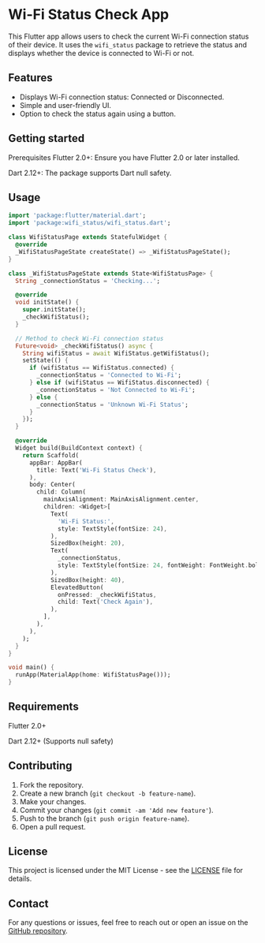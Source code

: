 # Wi-Fi Status Check App

This Flutter app allows users to check the current Wi-Fi connection status of their device. It uses the `wifi_status` package to retrieve the status and displays whether the device is connected to Wi-Fi or not.

## Features
- Displays Wi-Fi connection status: Connected or Disconnected.
- Simple and user-friendly UI.
- Option to check the status again using a button.

## Getting started

Prerequisites
Flutter 2.0+: Ensure you have Flutter 2.0 or later installed.

Dart 2.12+: The package supports Dart null safety.

## Usage


```dart
import 'package:flutter/material.dart';
import 'package:wifi_status/wifi_status.dart';

class WifiStatusPage extends StatefulWidget {
  @override
  _WifiStatusPageState createState() => _WifiStatusPageState();
}

class _WifiStatusPageState extends State<WifiStatusPage> {
  String _connectionStatus = 'Checking...';

  @override
  void initState() {
    super.initState();
    _checkWifiStatus();
  }

  // Method to check Wi-Fi connection status
  Future<void> _checkWifiStatus() async {
    String wifiStatus = await WifiStatus.getWifiStatus();
    setState(() {
      if (wifiStatus == WifiStatus.connected) {
        _connectionStatus = 'Connected to Wi-Fi';
      } else if (wifiStatus == WifiStatus.disconnected) {
        _connectionStatus = 'Not Connected to Wi-Fi';
      } else {
        _connectionStatus = 'Unknown Wi-Fi Status';
      }
    });
  }

  @override
  Widget build(BuildContext context) {
    return Scaffold(
      appBar: AppBar(
        title: Text('Wi-Fi Status Check'),
      ),
      body: Center(
        child: Column(
          mainAxisAlignment: MainAxisAlignment.center,
          children: <Widget>[
            Text(
              'Wi-Fi Status:',
              style: TextStyle(fontSize: 24),
            ),
            SizedBox(height: 20),
            Text(
              _connectionStatus,
              style: TextStyle(fontSize: 24, fontWeight: FontWeight.bold),
            ),
            SizedBox(height: 40),
            ElevatedButton(
              onPressed: _checkWifiStatus,
              child: Text('Check Again'),
            ),
          ],
        ),
      ),
    );
  }
}

void main() {
  runApp(MaterialApp(home: WifiStatusPage()));
}

```
## Requirements
Flutter 2.0+

Dart 2.12+ (Supports null safety)

## Contributing

1. Fork the repository.
2. Create a new branch (`git checkout -b feature-name`).
3. Make your changes.
4. Commit your changes (`git commit -am 'Add new feature'`).
5. Push to the branch (`git push origin feature-name`).
6. Open a pull request.

## License

This project is licensed under the MIT License - see the [LICENSE](LICENSE) file for details.


## Contact
For any questions or issues, feel free to reach out or open an issue on the [GitHub repository](https://github.com/mahafujerrahman/wifi_status_check.git).
